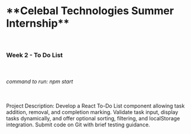 <h1>**Celebal Technologies Summer Internship**</h1><br>
<h3>Week 2 - To Do List</h3> <br>
<h6>command to run: npm start</h6><br>
Project Description: Develop a React To-Do List component allowing task addition, removal, and completion marking. Validate task input, display tasks dynamically, and offer optional sorting, filtering, and localStorage integration. Submit code on Git with brief testing guidance.
